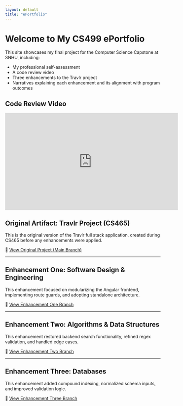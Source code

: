 ```yaml
---
layout: default
title: "ePortfolio"
---
```


# Welcome to My CS499 ePortfolio

This site showcases my final project for the Computer Science Capstone at SNHU, including:

- My professional self-assessment
- A code review video
- Three enhancements to the Travlr project
- Narratives explaining each enhancement and its alignment with program outcomes

## Code Review Video

<iframe width="560" height="315" src="https://www.youtube.com/embed/OFDothTvoj4" title="Travlr Project Code Review" frameborder="0" allowfullscreen></iframe>

## Original Artifact: Travlr Project (CS465)

This is the original version of the Travlr full stack application, created during CS465 before any enhancements were applied.

🔗 <a href="https://github.com/joselgarza/cs465-fullstack/tree/main" target="_blank">View Original Project (Main Branch)</a>

---

## Enhancement One: Software Design & Engineering

This enhancement focused on modularizing the Angular frontend, implementing route guards, and adopting standalone architecture.

🔗 <a href="https://github.com/joselgarza/cs465-fullstack/tree/enhancement-one" target="_blank">View Enhancement One Branch</a>

---

## Enhancement Two: Algorithms & Data Structures

This enhancement restored backend search functionality, refined regex validation, and handled edge cases.

🔗 <a href="https://github.com/joselgarza/cs465-fullstack/tree/enhancement-two" target="_blank">View Enhancement Two Branch</a>

---

## Enhancement Three: Databases

This enhancement added compound indexing, normalized schema inputs, and improved validation logic.

🔗 <a href="https://github.com/joselgarza/cs465-fullstack/tree/enhancement-three" target="_blank">View Enhancement Three Branch</a>

